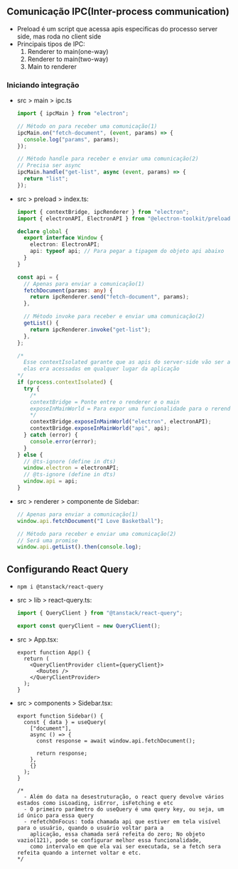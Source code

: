 ## Comunicação IPC(Inter-process communication)

- Preload é um script que acessa apis especificas do processo server side, mas roda no client side
- Principais tipos de IPC:
  1. Renderer to main(one-way)
  2. Renderer to main(two-way)
  3. Main to renderer

### Iniciando integração

- src > main > ipc.ts

  ```ts
  import { ipcMain } from "electron";

  // Método on para receber uma comunicação(1)
  ipcMain.on("fetch-document", (event, params) => {
    console.log("params", params);
  });

  // Método handle para receber e enviar uma comunicação(2)
  // Precisa ser async
  ipcMain.handle("get-list", async (event, params) => {
    return "list";
  });
  ```

- src > preload > index.ts:

  ```ts
  import { contextBridge, ipcRenderer } from "electron";
  import { electronAPI, ElectronAPI } from "@electron-toolkit/preload";

  declare global {
    export interface Window {
      electron: ElectronAPI;
      api: typeof api; // Para pegar a tipagem do objeto api abaixo
    }
  }

  const api = {
    // Apenas para enviar a comunicação(1)
    fetchDocument(params: any) {
      return ipcRenderer.send("fetch-document", params);
    },

    // Método invoke para receber e enviar uma comunicação(2)
    getList() {
      return ipcRenderer.invoke("get-list");
    },
  };

  /*
    Esse contextIsolated garante que as apis do server-side vão ser acessadas no seu contexto correto; Antes disso
    elas era acessadas em qualquer lugar da aplicação
  */
  if (process.contextIsolated) {
    try {
      /*
      contextBridge = Ponte entre o renderer e o main
      exposeInMainWorld = Para expor uma funcionalidade para o rerender
      */
      contextBridge.exposeInMainWorld("electron", electronAPI);
      contextBridge.exposeInMainWorld("api", api);
    } catch (error) {
      console.error(error);
    }
  } else {
    // @ts-ignore (define in dts)
    window.electron = electronAPI;
    // @ts-ignore (define in dts)
    window.api = api;
  }
  ```

- src > renderer > componente de Sidebar:

  ```ts
  // Apenas para enviar a comunicação(1)
  window.api.fetchDocument("I Love Basketball");

  // Método para receber e enviar uma comunicação(2)
  // Será uma promise
  window.api.getList().then(console.log);
  ```

## Configurando React Query

- `npm i @tanstack/react-query`
- src > lib > react-query.ts:

  ```ts
  import { QueryClient } from "@tanstack/react-query";

  export const queryClient = new QueryClient();
  ```

- src > App.tsx:

  ```tsx
  export function App() {
    return (
      <QueryClientProvider client={queryClient}>
        <Routes />
      </QueryClientProvider>
    );
  }
  ```

- src > components > Sidebar.tsx:

  ```tsx
  export function Sidebar() {
    const { data } = useQuery(
      ["document"],
      async () => {
        const response = await window.api.fetchDocument();

        return response;
      },
      {}
    );
  }

  /*
    - Além do data na desestruturação, o react query devolve vários estados como isLoading, isError, isFetching e etc
    - O primeiro parâmetro do useQuery é uma query key, ou seja, um id único para essa query
    - refetchOnFocus: toda chamada api que estiver em tela visível para o usuário, quando o usuário voltar para a 
      aplicação, essa chamada será refeita do zero; No objeto vazio(121), pode se configurar melhor essa funcionalidade,
      como intervalo em que ela vai ser executada, se a fetch sera refeita quando a internet voltar e etc.
  */
  ```
